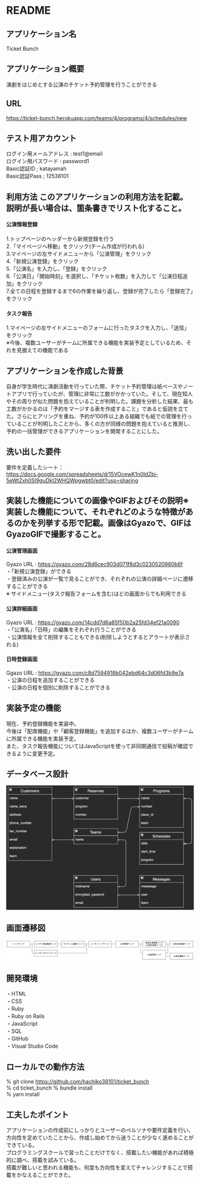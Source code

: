 # README

## アプリケーション名
Ticket Bunch
## アプリケーション概要
演劇をはじめとする公演のチケット予約管理を行うことができる
## URL
https://ticket-bunch.herokuapp.com/teams/4/programs/4/schedules/new
## テスト用アカウント
ログイン用メールアドレス : test1@email  
ログイン用パスワード : password1  
Basic認証ID ; katayamah  
Basic認証Pass ; 12538101  
## 利用方法	このアプリケーションの利用方法を記載。説明が長い場合は、箇条書きでリスト化すること。
#### 公演情報登録
1.トップページのヘッダーから新規登録を行う  
2.「マイページへ移動」をクリック(チーム作成が行われる)  
3.マイページの左サイドメニューから「公演管理」をクリック  
4.「新規公演登録」をクリック  
5.「公演名」を入力し、「登録」をクリック  
6.「公演日」「開始時刻」を選択し、「チケット枚数」を入力して「公演日程追加」をクリック  
7.全ての日程を登録するまで6の作業を繰り返し、登録が完了したら「登録完了」をクリック 
#### タスク報告
1.マイページの左サイドメニューのフォームに行ったタスクを入力し、「送信」をクリック  
  ※今後、複数ユーザーがチームに所属できる機能を実装予定としているため、それを見据えての機能である 
## アプリケーションを作成した背景
自身が学生時代に演劇活動を行っていた際、チケット予約管理は紙ベースやノートアプリで行っていたが、管理に非常に工数がかかっていた。そして、現在知人やその周りが似た問題を抱えていることが判明した。課題を分析した結果、最も工数がかかるのは「予約をマージする表を作成すること」であると仮説を立てた。さらにヒアリングを重ね、予約が100件以上ある組織でも紙での管理を行っていることが判明したことから、多くの方が同様の問題を抱えていると推測し、予約の一括管理ができるアプリケーションを開発することにした。 
## 洗い出した要件
要件を定義したシート：https://docs.google.com/spreadsheets/d/15VOcewK1n0IdZbj-5eWtZxh0SI9guDkI2WHQWpgwbt0/edit?usp=sharing
## 実装した機能についての画像やGIFおよびその説明※	実装した機能について、それぞれどのような特徴があるのかを列挙する形で記載。画像はGyazoで、GIFはGyazoGIFで撮影すること。
#### 公演管理画面
Gyazo URL : https://gyazo.com/28d6cec903d071f8d3c0230520960b6f  
・「新規公演登録」ができる  
・登録済みの公演が一覧で見ることができ、それぞれの公演の詳細ページに遷移することができる  
※ サイドメニュー(タスク報告フォームを含む)はどの画面からでも利用できる  
#### 公演詳細画面
Gyazo URL : https://gyazo.com/14cdd7d6a85f50b2a25fd34ef21a0090  
・「公演名」「日時」の編集をそれぞれ行うことができる  
・公演情報を全て削除することもできる(削除しようとするとアラートが表示される)  
#### 日時登録画面
Ggazo URL : https://gyazo.com/c8d7594918b042ebd64c3d06fd3b9e7a  
・公演の日程を追加することができる  
・公演の日程を個別に削除することができる 
## 実装予定の機能
現在、予約登録機能を実装中。  
今後は「配席機能」や「顧客登録機能」を追加するほか、複数ユーザーがチームに所属できる機能を実装予定。  
また、タスク報告機能についてはJavaScriptを使って非同期通信で投稿が確認できるように変更予定。  
## データベース設計
![picture 2](images/5ee7dd60088e5380ae502ca6c256f484b4de97e19cc0aa21bce4ff19e7047fb5.png) 
## 画面遷移図
![picture 1](images/df58c69de8f09ceb699b07ddb0f427ec5df624ff074d81f422ea817ad11e7ba1.png)  
## 開発環境
・HTML  
・CSS  
・Ruby  
・Ruby on Rails  
・JavaScript  
・SQL  
・GitHub  
・Visual Studio Code  
## ローカルでの動作方法
% git clone https://github.com/hachiko38101/ticket_bunch  
% cd ticket_bunch 
% bundle install  
% yarn install  
## 工夫したポイント
アプリケーションの作成前にしっかりとユーザーのペルソナや要件定義を行い、方向性を定めていたことから、作成し始めてから迷うことが少なく進めることができている。  
プログラミングスクールで習ったことだけでなく、搭載したい機能があれば積極的に調べ、搭載を試みている。  
搭載が難しいと思われる機能も、何度も方向性を変えてチャレンジすることで搭載をかなえることができた。 